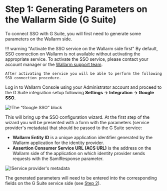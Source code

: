 [img-gsuite-sso-provider-wl]:   ../../../../images/admin-guides/configuration-guides/sso/gsuite/gsuite-sso-provider-wl.png
[img-sp-metadata]:              ../../../../images/admin-guides/configuration-guides/sso/gsuite/sp-metadata.png

[doc-setup-idp]:                setup-idp.md

#   Step 1: Generating Parameters on the Wallarm Side (G Suite)

To connect SSO with G Suite, you will first need to generate some parameters on the Wallarm side.

!!! warning "Activate the SSO service on the Wallarm side first"
    By default, SSO connection on Wallarm is not available without activating the appropriate service. To activate the SSO service, please contact your account manager or the [Wallarm support team](mailto:support@wallarm.com).

    After activating the service you will be able to perform the following SSO connection procedure.

Log in to Wallarm Console using your Administrator account and proceed to the G Suite integration setup following **Settings → Integration → Google SSO**.

![!The “Google SSO” block][img-gsuite-sso-provider-wl]

This will bring up the SSO configuration wizard. At the first step of the wizard you will be presented with a form with the parameters (service provider's metadata) that should be passed to the G Suite service:
*   **Wallarm Entity ID** is a unique application identifier generated by the Wallarm application for the identity provider.
*   **Assertion Consumer Service URL (ACS URL)** is the address on the Wallarm side of the application on which identity provider sends requests with the SamlResponse parameter.

![!Service provider's metadata][img-sp-metadata]

The generated parameters will need to be entered into the corresponding fields on the G Suite service side (see [Step 2][doc-setup-idp]).
